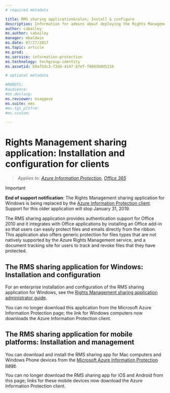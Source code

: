 ```yaml
---
# required metadata

title: RMS sharing application&colon; Install & configure
description: Information for admins about deploying the Rights Management (RMS) sharing application on Windows computers and mobile devices.
author: cabailey
ms.author: cabailey
manager: mbaldwin
ms.date: 07/27/2017
ms.topic: article
ms.prod:
ms.service: information-protection
ms.technology: techgroup-identity
ms.assetid: b9af5dc3-73d4-4147-b7ef-f6803b0d5216

# optional metadata

#ROBOTS:
#audience:
#ms.devlang:
ms.reviewer: esaggese
ms.suite: ems
#ms.tgt_pltfrm:
#ms.custom:

---
```


# Rights Management sharing application: Installation and configuration for clients

>*Applies to: [Azure Information Protection](https://azure.microsoft.com/pricing/details/information-protection), [Office 365](http://download.microsoft.com/download/E/C/F/ECF42E71-4EC0-48FF-AA00-577AC14D5B5C/Azure_Information_Protection_licensing_datasheet_EN-US.pdf)*

> [!IMPORTANT]
> **End of support notification**: The Rights Management sharing application for Windows is being replaced by the [Azure Information Protection client](./rms-client/aip-client.md). Support for this older application will stop January 31, 2019. 
 
The RMS sharing application provides authentication support for Office 2010 and it integrates with Office applications by installing an Office add-in so that users can easily protect files and emails directly from the ribbon. This application also offers generic protection for files types that are not natively supported by the Azure Rights Management service, and a document tracking site for users to track and revoke files that they have protected.

## The RMS sharing application for Windows: Installation and configuration
For an enterprise installation and configuration of the RMS sharing application for Windows, see the [Rights Management sharing application administrator guide](./rms-client/sharing-app-admin-guide.md).

You can no longer download this application from the Microsoft Azure Information Protection page; the link for Windows computers now downloads the Azure Information Protection client. 


## The RMS sharing application for mobile platforms: Installation and management
You can download and install the RMS sharing app for Mac computers and Windows Phone devices from the [Microsoft Azure Information Protection page](https://go.microsoft.com/fwlink/?LinkId=303970). 

You can no longer download the RMS sharing app for iOS and Android from this page; links for these mobile devices now download the Azure Information Protection client. 





